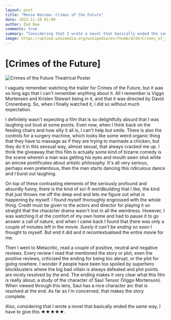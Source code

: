 ```yaml
---
layout: post
title: "Movie Review: Crimes of the Future"
date: 2022-11-20 01:00
author: Zed Dee
comments: true
summary: "Considering that I wrote a novel that basically ended the same way, I have to give this ★★★★★."
image: https://upload.wikimedia.org/wikipedia/en/thumb/d/d4/Crimes_of_the_Future_%282022_film%29.jpg/220px-Crimes_of_the_Future_%282022_film%29.jpg
---
```


# [Crimes of the Future]

![Crimes of the Future Theatrical Poster](https://upload.wikimedia.org/wikipedia/en/thumb/d/d4/Crimes_of_the_Future_%282022_film%29.jpg/220px-Crimes_of_the_Future_%282022_film%29.jpg)

I vaguely remember watching the trailer for Crimes of the Future, but it was so long ago that I can't remember anything about it. All I remember is Viggo Mortensen and Kristen Stewart being in it, and that it was directed by David Cronenberg. So, when I finally watched it, I did so without much expectation.

I definitely wasn't expecting a film that is so delightfully absurd that I was laughing out loud at some points. Even now, when I think back on the feeding chairs and how silly it all is, I can't help but smile. There is also the controls for a surgery machine, which looks like some weird organic thing that they have to massage as if they are trying to marinade a chicken, but they do it in this sensual way, almost sexual, that always cracked me up. I think the giveaway that this film is actually some kind of bizarre comedy is the scene wherein a man was getting his eyes and mouth sewn shut while an emcee pontificates about artistic philosophy. It's all very serious, perhaps even pretentious, then the man starts dancing this ridiculous dance and I burst out laughing.

On top of these contrasting elements of the seriously profound and absurdly funny, there is the kind of sci-fi worldbuilding that I like, the kind that just throws me off the deep end and lets me figure out what is happening by myself. I found myself thoroughly engrossed with the whole thing. Credit must be given to the actors and director for playing it so straight that the character drama wasn't lost in all the weirdness. However, I was watching it at the comfort of my own home and had to pause it to go answer a call of nature, and when I came back I found that there was only a couple of minutes left in the movie. *Surely it can't be ending so soon* I thought to myself. But end it did and it recontextualised the entire movie for me.

Then I went to Metacritic, read a couple of positive, neutral and negative reviews. Every review I read that mentioned the story or plot, even the positive reviews, criticised the ending for being too abrupt, or the plot for going nowhere. I wonder if people have been too spoiled by superhero blockbusters where the big bad villain is always defeated and plot points are nicely resolved by the end. The ending makes it very clear what this film is really about; a study of the character of Saul Tensor (Viggo Mortenson). When viewed through this lens, Saul has a nice character arc that is resolved at the end. As far as I'm concerned, that makes the story complete.

Also, considering that I wrote a novel that basically ended the same way, I have to give this ★★★★★.